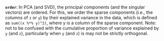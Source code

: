 **`order`**: In PCA (and SVD), the principal components (and the singular vectors) are ordered. For this, we order the sparse components (i.e., the columns of `z` or `y`) by their explained variance in the data, which is defined as `sum((x %*% y)^2)`, where y is a column of the sparse component.
Note: not to be confused with the cumulative proportion of variance explained by `y` (and `z`), particularly when `y` (and `z`) is may not be strictly orthogonal.
